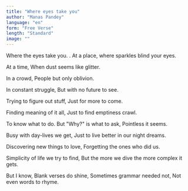 ```yaml
---
title: "Where eyes take you"
author: "Manas Pandey"
language: "en"
form: "Free Verse"
length: "Standard"
image: ""
---
```

Where the eyes take you.
.
At a place,
where sparkles blind your eyes.

At a time,
When dust seems like glitter.

In a crowd,
People but only oblivion.

In constant struggle,
But with no future to see.

Trying to figure out stuff,
Just for more to come.

Finding meaning of it all,
Just to find emptiness crawl.

To know what to do.
But "Why?" is what to ask,
Pointless it seems.

Busy with day-lives we get,
Just to live better in our night dreams.

Discovering new things to love,
Forgetting the ones who did us.

Simplicity of life we try to find,
But the more we dive the more complex it gets.

But I know,
Blank verses do shine,
Sometimes grammar needed not,
Not even words to rhyme.